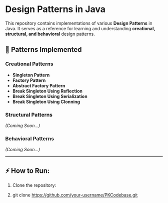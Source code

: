 # Design Patterns in Java  

This repository contains implementations of various **Design Patterns** in Java. It serves as a reference for learning and understanding **creational, structural, and behavioral** design patterns.

## 📌 Patterns Implemented  

### **Creational Patterns**
- **Singleton Pattern**
- **Factory Pattern**
- **Abstract Factory Pattern**  
- **Break Singleton Using Reflection**  
- **Break Singleton Using Serialization**
- **Break Singleton Using Clonning**

### **Structural Patterns**  
_(Coming Soon...)_

### **Behavioral Patterns**  
_(Coming Soon...)_

---


## ⚡ How to Run: 

1. Clone the repository:
   
2. git clone https://github.com/your-username/PKCodebase.git

